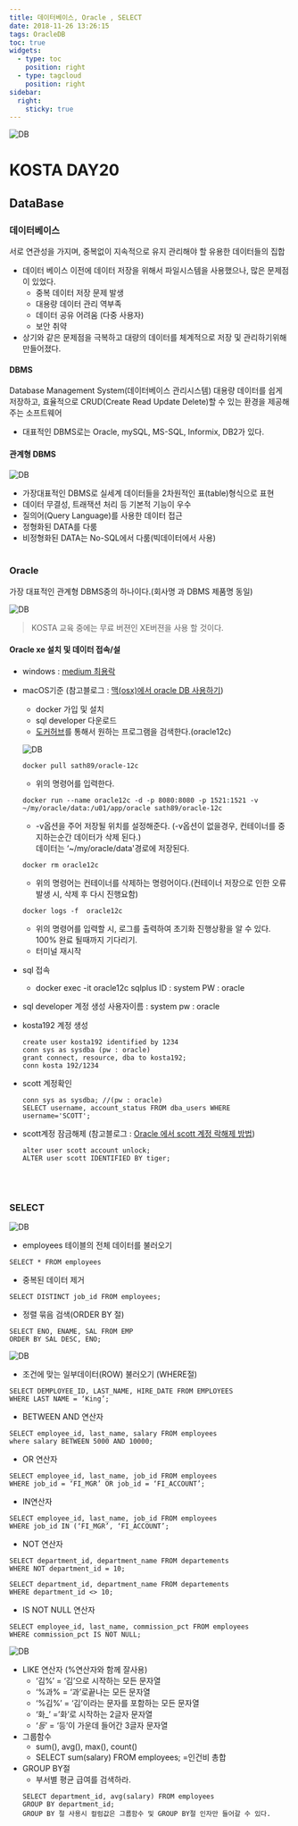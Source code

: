 ```yaml
---
title: 데이터베이스, Oracle , SELECT
date: 2018-11-26 13:26:15
tags: OracleDB
toc: true
widgets:
  - type: toc
    position: right
  - type: tagcloud
    position: right
sidebar:
  right:
    sticky: true
---
```


![DB](/images/oracledb_logo.png)
# KOSTA DAY20
## DataBase
<!-- more -->
### 데이터베이스
서로 연관성을 가지며, 중복없이 지속적으로 유지 관리해야 할 유용한 데이터들의 집합
- 데이터 베이스 이전에 데이터 저장을 위해서 파일시스템을 사용했으나, 많은 문제점이 있었다.
    - 중복 데이터 저장 문제 발생
    - 대용량 데이터 관리 역부족
    - 데이터 공유 어려움 (다중 사용자)
    - 보안 취약
- 상기와 같은 문제점을 극복하고 대량의 데이터를 체계적으로 저장 및 관리하기위해 만들어졌다.

#### DBMS
Database Management System(데이터베이스 관리시스템)
대용량 데이터를 쉽게 저장하고, 효율적으로 CRUD(Create Read Update Delete)할 수 있는 환경을 제공해주는 소프트웨어

- 대표적인 DBMS로는 Oracle, mySQL, MS-SQL, Informix, DB2가 있다.

#### 관계형 DBMS
![DB](/images/database/DB01-01.png)
- 가장대표적인 DBMS로 실세계 데이터들을 2차원적인 표(table)형식으로 표현
- 데이터 무결성, 트래잭션 처리 등 기본적 기능이 우수
- 질의어(Query Language)를 사용한 데이터 접근
- 정형화된 DATA를 다룸
- 비정형화된 DATA는 No-SQL에서 다룸(빅데이터에서 사용)
<br><br>

### Oracle
가장 대표적인 관계형 DBMS중의 하나이다.(회사명 과 DBMS 제품명 동일)

![DB](/images/database/DB01-02.png)

>KOSTA 교육 중에는 무료 버젼인 XE버젼을 사용 할 것이다.

#### Oracle xe 설치 및 데이터 접속/설
- windows : [medium 최용락](https://medium.com/@cyr9210/kosta-day20-%EB%8D%B0%EC%9D%B4%ED%84%B0%EB%B2%A0%EC%9D%B4%EC%8A%A4-oracle-select-b97fe4913f19)
- macOS기준 (참고블로그 : [맥(osx)에서 oracle DB 사용하기](https://banbanmumani.github.io/2018/01/05/osx%EC%97%90%EC%84%9CoracleDB%EC%82%AC%EC%9A%A9%ED%95%98%EA%B8%B0/))
    - docker 가입 및 설치
    - sql developer 다운로드
    - [도커허브](https://hub.docker.com/)를 통해서 원하는 프로그램을 검색한다.(oracle12c) 

    ![DB](/images/database/DB01-09.png)
    ```
    docker pull sath89/oracle-12c
    ```
    - 위의 명령어를 입력한다.
    
    ```
    docker run --name oracle12c -d -p 8080:8080 -p 1521:1521 -v ~/my/oracle/data:/u01/app/oracle sath89/oracle-12c
    ```
    - -v옵션을 주어 저장될 위치를 설정해준다. (-v옵션이 없을경우, 컨테이너를 중지하는순간 데이터가 삭제 된다.)      
    데이터는 ‘~/my/oracle/data'경로에 저장된다.
    
    ```
    docker rm oracle12c
    ```
    - 위의 명령어는 컨테이너를 삭제하는 명령어이다.(컨테이너 저장으로 인한 오류 발생 시, 삭제 후 다시 진행요함)
    
    ```
    docker logs -f  oracle12c
    ```
    - 위의 명령어를 입력할 시, 로그를 출력하여 초기화 진행상황을 알 수 있다. 100% 완료 될때까지 기다리기.
    - 터미널 재시작

- sql 접속 
    - docker exec -it oracle12c sqlplus
    ID : system
    PW : oracle
    
- sql developer 계정 생성
사용자이름 : system
pw : oracle

- kosta192 계정 생성
    ```
    create user kosta192 identified by 1234
    conn sys as sysdba (pw : oracle)
    grant connect, resource, dba to kosta192;
    conn kosta 192/1234
    ```
- scott 계정확인
    ```
    conn sys as sysdba; //(pw : oracle)
    SELECT username, account_status FROM dba_users WHERE username='SCOTT';
    ```
- scott계정 잠금해제 (참고블로그 : [Oracle 에서 scott 계정 락해제 방법](https://nabiro.tistory.com/160)) 
   
    ```
    alter user scott account unlock;
    ALTER user scott IDENTIFIED BY tiger;
    ```
<br><br>

### SELECT
![DB](/images/database/DB01-06.png)
- employees 테이블의 전체 데이터를 불러오기 
```
SELECT * FROM employees
```

- 중복된 데이터 제거
```
SELECT DISTINCT job_id FROM employees;
```

- 정렬 묶음 검색(ORDER BY 절)
```
SELECT ENO, ENAME, SAL FROM EMP
ORDER BY SAL DESC, ENO;
```

![DB](/images/database/DB01-07.png)
- 조건에 맞는 일부데이터(ROW) 불러오기 (WHERE절)
```
SELECT DEMPLOYEE_ID, LAST_NAME, HIRE_DATE FROM EMPLOYEES
WHERE LAST NAME = ‘King’;
```

- BETWEEN AND 연산자
```
SELECT employee_id, last_name, salary FROM employees
where salary BETWEEN 5000 AND 10000;
```

- OR 연산자
```
SELECT employee_id, last_name, job_id FROM employees
WHERE job_id = ‘FI_MGR’ OR job_id = ‘FI_ACCOUNT’;
```

- IN연산자
```
SELECT employee_id, last_name, job_id FROM employees
WHERE job_id IN (‘FI_MGR’, ‘FI_ACCOUNT’;
```

- NOT 연산자
```
SELECT department_id, department_name FROM departements
WHERE NOT department_id = 10;

SELECT department_id, department_name FROM departements
WHERE department_id <> 10;
```

- IS NOT NULL 연산자
```
SELECT employee_id, last_name, commission_pct FROM employees
WHERE commission_pct IS NOT NULL;
```

![DB](/images/database/DB01-08.png)
- LIKE 연산자 (%연산자와 함께 잘사용)
    - ‘김%’ = ‘김’으로 시작하는 모든 문자열
    - ‘%과% = ‘과’로끝나는 모든 문자열
    - ‘%김%’ = ‘김’이라는 문자를 포함하는 모든 문자열
    - ‘화_’ =’화’로 시작하는 2글자 문자열
    - ‘_등_’ = ‘등’이 가운데 들어간 3글자 문자열
- 그룹함수
    - sum(), avg(), max(), count()
    - SELECT sum(salary) FROM employees; =인건비 총합
- GROUP BY절
    - 부서별 평균 급여를 검색하라.
    ```
    SELECT department_id, avg(salary) FROM employees
    GROUP BY department_id;
    GROUP BY 절 사용시 컬럼값은 그룹함수 및 GROUP BY절 인자만 들어갈 수 있다.
    ```
